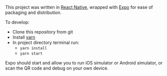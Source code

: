 This project was written in [React Native](https://facebook.github.io/react-native/), wrapped with [Expo](https://expo.io/) for ease of packaging and distribution.

To develop:

- Clone this repository from git
- Install [yarn](https://yarnpkg.com/en/)
- In project directory terminal run:
    - `yarn install`
    - `yarn start`

Expo should start and allow you to run iOS simulator or Android simulator, or scan the QR code and debug on your own device.
